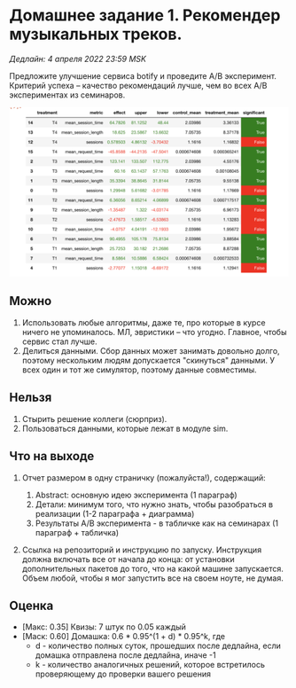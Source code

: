 # Домашнее задание 1. Рекомендер музыкальных треков.

*Дедлайн: 4 апреля 2022 23:59 MSK* 

Предложите улучшение сервиса botify и проведите A/B эксперимент. 
Критерий успеха – качество рекомендаций лучше, чем во всех A/B экспериментах из семинаров.

![Рекомендеры из семинаров](images/homework-recommenders.png)

## Можно

1. Использовать любые алгоритмы, даже те, про которые в курсе ничего не упоминалось. 
   МЛ, эвристики – что угодно. 
   Главное, чтобы сервис стал лучше.
2. Делиться данными. 
   Сбор данных может занимать довольно долго, поэтому нескольким людям допускается "скинуться" данными.
   У всех один и тот же симулятор, поэтому данные совместимы.
   
## Нельзя

1. Стырить решение коллеги (сюрприз).
2. Пользоваться данными, которые лежат в модуле sim.

## Что на выходе

1. Отчет размером в одну страничку (пожалуйста!), содержащий:
   1. Abstract: основную идею эксперимента (1 параграф)
   2. Детали: минимум того, что нужно знать, чтобы разобраться в реализации (1-2 параграфа + диаграмма)
   3. Результаты A/B эксперимента - в табличке как на семинарах (1 параграф + табличка)
   
2. Ссылка на репозиторий и инструкцию по запуску.
   Инструкция должна включать все от начала до конца: от установки дополнительных пакетов до того, что на какой машине запускается.
   Объем любой, чтобы я мог запустить все на своем ноуте, не думая.

## Оценка

- [Макс: 0.35] Квизы: 7 штук по 0.05 каждый
- [Маск: 0.60] Домашка: 0.6 * 0.95^(1 + d) * 0.95^k, где 
  - d - количество полных суток, прошедших после дедлайна, если домашка отправлена после дедлайна, иначе -1
  - k - количество аналогичных решений, которое встретилось проверяющему до проверки вашего решения